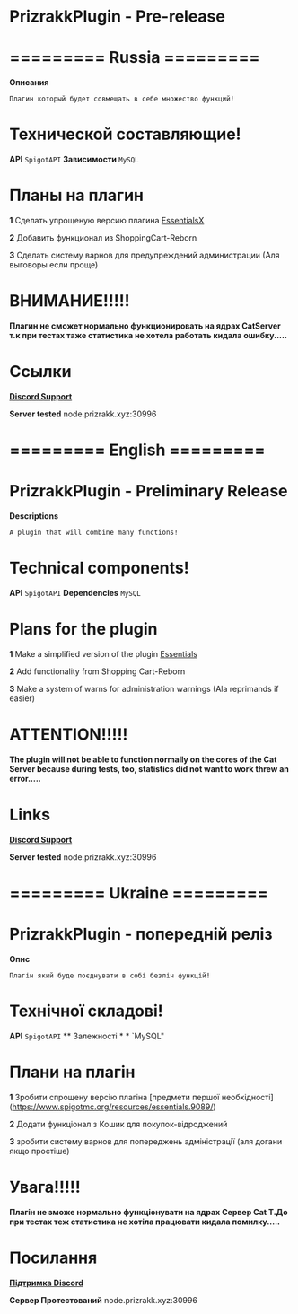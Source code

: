 # PrizrakkPlugin - Pre-release

# =========  Russia =========
**Описания**
```
Плагин который будет совмещать в себе множество функций!
```


# Технической составляющие!
**API** ```SpigotAPI```
**Зависимости** ```MySQL```

# Планы на плагин
**1** Сделать упрощеную версию плагина [EssentialsX](https://www.spigotmc.org/resources/essentialsx.9089/)

**2** Добавить функционал из ShoppingCart-Reborn

**3** Сделать систему варнов для предупреждений администрации (Аля выговоры если проще)

# ВНИМАНИЕ!!!!!
**Плагин не сможет нормально функционировать на ядрах CatServer т.к при тестах таже статистика не хотела работать кидала ошибку.....**
# Ссылки

[**Discord Support**](https://discord.gg/U6H9Zw7Fhg)

**Server tested** node.prizrakk.xyz:30996

# =========  English  =========


# PrizrakkPlugin - Preliminary Release
**Descriptions**
```
A plugin that will combine many functions!
```


# Technical components!
**API** `SpigotAPI`
**Dependencies** `MySQL`

# Plans for the plugin
**1** Make a simplified version of the plugin [Essentials](https://www.spigotmc.org/resources/essentials.9089/)

**2** Add functionality from Shopping Cart-Reborn

**3** Make a system of warns for administration warnings (Ala reprimands if easier)

# ATTENTION!!!!!
**The plugin will not be able to function normally on the cores of the Cat Server because during tests, too, statistics did not want to work threw an error.....**
# Links

[**Discord Support**](https://discord.gg/U6H9Zw7Fhg)

**Server tested** node.prizrakk.xyz:30996

# =========  Ukraine  =========

# PrizrakkPlugin - попередній реліз
**Опис**
```
Плагін який буде поєднувати в собі безліч функцій!
```


# Технічної складові!
**API** ```SpigotAPI```
** Залежності * * `MySQL"

# Плани на плагін
**1** Зробити спрощену версію плагіна [предмети першої необхідності] (https://www.spigotmc.org/resources/essentials.9089/)

**2** Додати функціонал з Кошик для покупок-відроджений

**3** зробити систему варнов для попереджень адміністрації (аля догани якщо простіше)

# Увага!!!!!
**Плагін не зможе нормально функціонувати на ядрах Сервер Cat Т.До при тестах теж статистика не хотіла працювати кидала помилку.....**
# Посилання

[**Підтримка Discord**](https://discord.gg/U6H9Zw7Fhg)

**Сервер Протестований** node.prizrakk.xyz:30996
